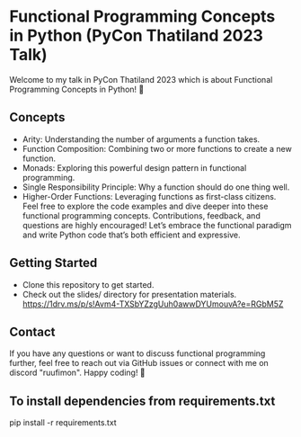 # Functional Programming Concepts in Python (PyCon Thatiland 2023 Talk)
Welcome to my talk in PyCon Thatiland 2023 which is about Functional Programming Concepts in Python! 🐍

## Concepts
- Arity: Understanding the number of arguments a function takes.
- Function Composition: Combining two or more functions to create a new function.
- Monads: Exploring this powerful design pattern in functional programming.
- Single Responsibility Principle: Why a function should do one thing well.
- Higher-Order Functions: Leveraging functions as first-class citizens.
Feel free to explore the code examples and dive deeper into these functional programming concepts. Contributions, feedback, and questions are highly encouraged! Let’s embrace the functional paradigm and write Python code that’s both efficient and expressive.

## Getting Started
- Clone this repository to get started.
- Check out the slides/ directory for presentation materials. https://1drv.ms/p/s!Avm4-TXSbYZzgUuh0awwDYUmouvA?e=RGbM5Z
## Contact
If you have any questions or want to discuss functional programming further, feel free to reach out via GitHub issues or connect with me on discord "ruufimon".
Happy coding! 🚀

## To install dependencies from requirements.txt
pip install -r requirements.txt
